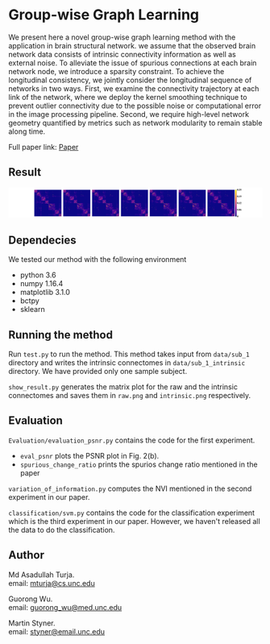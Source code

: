 # Group-wise Graph Learning
We  present  here  a  novel  group-wise graph learning method with the application in brain structural network.
we assume that the observed brain network data consists of intrinsic connectivity information as well as external noise.
To alleviate the issue of spurious connections at each brain network node, we introduce a sparsity constraint. 
To achieve the longitudinal consistency, we jointly consider the longitudinal sequence of networks in two ways.
First, we examine the connectivity trajectory at each link of the network, where we deploy the kernel smoothing technique to prevent outlier connectivity due to 
the possible noise or computational error in the image processing pipeline.
Second, we require high-level network geometry quantified by metrics such as network modularity to remain stable along time.

Full paper link: [Paper](https://www.researchgate.net/profile/Md-Asadullah-Turja/publication/336377775_Constructing_Consistent_Longitudinal_Brain_Networks_by_Group-Wise_Graph_Learning/links/602cb9cc4585158939ad6bbb/Constructing-Consistent-Longitudinal-Brain-Networks-by-Group-Wise-Graph-Learning.pdf)

## Result
![intrinsic networks](intrinsic.png)
## Dependecies
We tested our method with the following environment
* python 3.6
* numpy 1.16.4
* matplotlib 3.1.0
* bctpy
* sklearn

## Running the method
Run `test.py` to run the method. This method takes input from `data/sub_1` directory and writes the 
intrinsic connectomes in `data/sub_1_intrinsic` directory. We have provided only one sample subject.

`show_result.py` generates the matrix plot for the raw and the intrinsic connectomes
and saves them in `raw.png` and `intrinsic.png` respectively.

## Evaluation
`Evaluation/evaluation_psnr.py` contains the code for the first experiment.
* `eval_psnr` plots the PSNR plot in Fig. 2(b).
* `spurious_change_ratio` prints the spurios change ratio mentioned in the paper

`variation_of_information.py` computes the NVI mentioned in the second experiment
in our paper.

`classification/svm.py` contains the code for the classification experiment which
is the third experiment in our paper. However, we haven't released all the data to
do the classification.

## Author
Md Asadullah Turja.  
email: mturja@cs.unc.edu

Guorong Wu.  
email: guorong_wu@med.unc.edu

Martin Styner.  
email: styner@email.unc.edu
